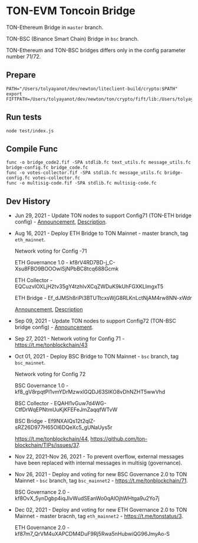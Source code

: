# TON-EVM Toncoin Bridge

TON-Ethereum Bridge in `master` branch.

TON-BSC (Binance Smart Chain) Bridge in `bsc` branch.

TON-Ethereum and TON-BSC bridges differs only in the config parameter number 71/72.

## Prepare

```
PATH="/Users/tolyayanot/dev/newton/liteclient-build/crypto:$PATH"
export FIFTPATH=/Users/tolyayanot/dev/newton/ton/crypto/fift/lib:/Users/tolyayanot/dev/newton/ton/crypto/
```

## Run tests

```
node test/index.js
```

## Compile Func

```
func -o bridge_code2.fif -SPA stdlib.fc text_utils.fc message_utils.fc bridge-config.fc bridge_code.fc
func -o votes-collector.fif -SPA stdlib.fc message_utils.fc bridge-config.fc votes-collector.fc 
func -o multisig-code.fif -SPA stdlib.fc multisig-code.fc 
```

## Dev History

* Jun 29, 2021 - Update TON nodes to support Config71 (TON-ETH bridge config) - [Announcement](https://t.me/tonblockchain/26), [Description](https://github.com/ton-blockchain/TIPs/issues/34).

* Aug 16, 2021 - Deploy ETH Bridge to TON Mainnet - master branch, tag `eth_mainnet`.

    Network voting for Config -71
  
    ETH Governance 1.0 - kf8rV4RD7BD-j_C-Xsu8FBO9BOOOwISjNPbBC8tcq688Gcmk
  
    ETH Collector - EQCuzvIOXLjH2tv35gY4tzhIvXCqZWDuK9kUhFGXKLImgxT5
  
    ETH Bridge - Ef_dJMSh8riPi3BTUTtcxsWjG8RLKnLctNjAM4rw8NN-xWdr
  
    [Announcement](https://t.me/tonblockchain/35), [Description](https://github.com/ton-blockchain/TIPs/issues/35)

* Sep 09, 2021 - Update TON nodes to support Config72 (TON-BSC bridge config) - [Announcement](https://t.me/tonblockchain/40).

* Sep 27, 2021 - Network voting for Config 71 - https://t.me/tonblockchain/43

* Oct 01, 2021 - Deploy BSC Bridge to TON Mainnet - `bsc` branch, tag `bsc_mainnet`.
   
    Network voting for Config 72
   
    BSC Governance 1.0 - kf8_gV8rpqtPl1vmYDrMzwxlGQDJ63SIKO8vDhNZHT5wwVhd
   
    BSC Collector - EQAHI1vGuw7d4WG-CtfDrWqEPNtmUuKjKFEFeJmZaqqfWTvW
   
    BSC Bridge - Ef9NXAIQs12t2qIZ-sRZ26D977H65Ol6DQeXc5_gUNaUys5r
   
    https://t.me/tonblockchain/44, https://github.com/ton-blockchain/TIPs/issues/37.

* Nov 22, 2021-Nov 26, 2021 - To prevent overflow, external messages have been replaced with internal messages in multisig (governance).
    
* Nov 26, 2021 - Deploy and voting for new BSC Governance 2.0 to TON Mainnet - `bsc` branch, tag `bsc_mainnet2` - https://t.me/tonblockchain/71.
   
    BSC Governance 2.0 - kf8OvX_5ynDgbp4iqJIvWudSEanWo0qAlOjhWHtga9u2Yo7j

* Dec 02, 2021 - Deploy and voting for new ETH Governance 2.0 to TON Mainnet - master bracnh, tag `eth_mainnet2` - https://t.me/tonstatus/3.
   
    ETH Governance 2.0 - kf87m7_QrVM4uXAPCDM4DuF9Rj5Rwa5nHubwiQG96JmyAo-S
